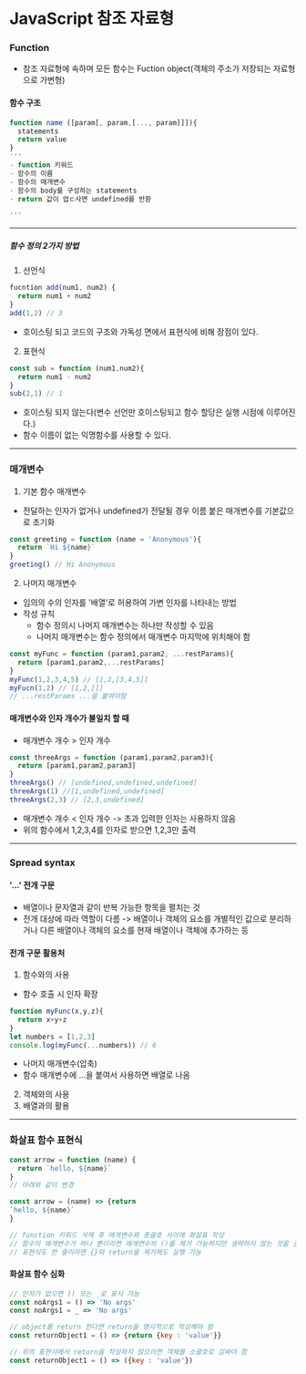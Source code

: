 # JavaScript 참조 자료형

### Function 
- 참조 자료형에 속하며 모든 함수는 Fuction object(객체의 주소가 저장되는 자료형으로 가변형)

#### 함수 구조 
```js
function name ([param[, param,[..., param]]]){
  statements
  return value
}
'''
- function 키워드 
- 함수의 이름
- 함수의 매개변수
- 함수의 body를 구성하는 statements
- return 값이 업ㄷ사면 undefined를 반환

'''
```

---


##### 함수 정의 2가지 방법
1. 선언식
```js
fucntion add(num1, num2) {
  return num1 + num2
}
add(1,2) // 3
```
- 호이스팅 되고 코드의 구조와 가독성 면에서 표현식에 비해 장점이 있다.
2. 표현식
```js
const sub = function (num1,num2){
  return num1 - num2
}
sub(2,1) // 1
```

- 호이스팅 되지 않는다(변수 선언만 호이스팅되고 함수 할당은 실행 시점에 이루어진다.)
- 함수 이름이 없는 익명함수를 사용할 수 있다.

---


### 매개변수

1. 기본 함수 매개변수

- 전달하는 인자가 없거나 undefined가 전달될 경우 이름 붙은 매개변수를 기본값으로 초기화
```js
const greeting = function (name = 'Anonymous'){
  return `Hi ${name}`
}
greeting() // Hi Anonymous
```
2. 나머지 매개변수

- 임의의 수의 인자를 '배열'로 허용하여 가변 인자를 나타내는 방법
- 작성 규칙
  - 함수 정의시 나머지 매개변수는 하나만 작성할 수 있음
  - 나머지 매개변수는 함수 정의에서 매개변수 마지막에 위치해야 함

``` js
const myFunc = function (param1,param2, ...restParams){
  return [param1,param2,...restParams]
}
myFunc(1,2,3,4,5) // [1,2,[3,4,5]]
myFucn(1,2) // [1,2,[]]
// ...restParams ...을 붙여야함
```

#### 매개변수와 인자 개수가 불일치 할 때
- 매개변수 개수 > 인자 개수
```js
const threeArgs = function (param1,param2,param3){
  return [param1,param2,param3]
}
threeArgs() // [undefined,undefined,undefined]
threeArgs(1) //[1,undefined,undefined]
threeArgs(2,3) // [2,3,undefined]
```

- 매개변수 개수 < 인자 개수
-> 초과 입력한 인자는 사용하지 않음
- 위의 함수에서 1,2,3,4를 인자로 받으면 1,2,3만 출력

---


### Spread syntax

#### '...' 전개 구문

- 배열이나 문자열과 같이 반복 가능한 항목을 펼치는 것
- 전개 대상에 따라 역할이 다름
 -> 배열이나 객체의 요소를 개별적인 값으로 분리하거나 다른 배열이나 객체의 요소를 현재 배열이나 객체에 추가하는 등

#### 전개 구문 활용처

1. 함수와의 사용
- 함수 호출 시 인자 확장
```js
function myFunc(x,y,z){
  return x+y+z
}
let numbers = [1,2,3]
console.log(myFunc(...numbers)) // 6
```
- 나머지 매개변수(압축)
 - 함수 매개변수에 ...을 붙여서 사용하면 배열로 나옴

2. 객체와의 사용
3. 배열과의 활용

---

### 화살표 함수 표현식

```js
const arrow = function (name) {
  return `hello, ${name}`
}
// 아래와 같이 변경

const arrow = (name) => {return
`hello, ${name}`
}

// function 키워드 삭제 후 매개변수와 중괄호 사이에 화살표 작성
// 함수의 매개변수가 하나 뿐이라면 매개면수의 ()를 제거 가능하지만 생략하지 않는 것을 권장
// 표현식도 한 줄이라면 {}와 return을 제거해도 실행 가능
```

#### 화살표 함수 심화
```js
// 인자가 없으면 () 또는 _로 표시 가능
const noArgs1 = () => 'No args'
const noArgs1 = _ => 'No args'

// object를 return 한다면 return을 명시적으로 작성해야 함
const returnObject1 = () => {return {key : 'value'}}

// 위의 표현식에서 return을 작성하지 않으러면 객체를 소괄호로 감싸야 함
const returnObject1 = () => ({key : 'value'})
